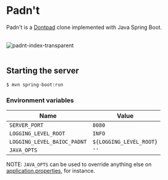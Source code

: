 # Padn't

Padn't is a [Dontpad](https://dontpad.com/) clone implemented with Java Spring Boot.

<br/>
<picture>
  <source srcset="https://user-images.githubusercontent.com/27034173/221334819-a09ff5c2-8df0-400e-895c-eee96c95dd9c.png" media="(prefers-color-scheme: dark)" alt="padnt-index-transparent-darkmode" />
  <img src="https://user-images.githubusercontent.com/27034173/221334818-390a15a5-1b76-4d0c-be84-8093290e9b1e.png" alt="padnt-index-transparent" />
</picture>
<br/>
<br/>


## Starting the server

```sh
$ mvn spring-boot:run
```

### Environment variables

Name | Value
---|---
`SERVER_PORT` | `8080` |
`LOGGING_LEVEL_ROOT` | `INFO` |
`LOGGING_LEVEL_BAIOC_PADNT` | `${LOGGING_LEVEL_ROOT}` |
`JAVA_OPTS` | `''` |

NOTE: `JAVA_OPTS` can be used to override anything else on [application.properties](src/main/resources/application.properties), for instance.
